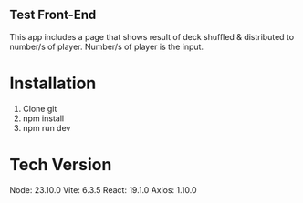 ## Test Front-End

This app includes a page that shows result of deck shuffled & distributed to number/s of player. Number/s of player is the input.

# Installation

1. Clone git
2. npm install
3. npm run dev

# Tech Version

Node: 23.10.0
Vite: 6.3.5
React: 19.1.0
Axios: 1.10.0
